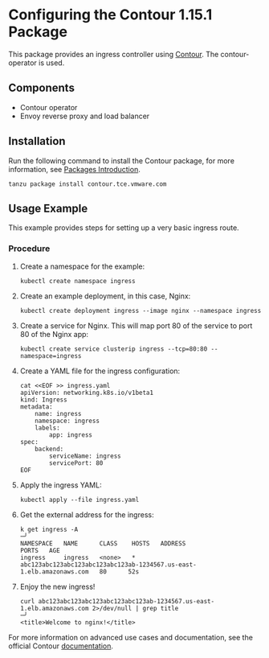 # Configuring the Contour 1.15.1 Package

This package provides an ingress controller using [Contour](https://projectcontour.io/). The contour-operator is used.

## Components

* Contour operator
* Envoy reverse proxy and load balancer

## Installation
Run the following command to install the Contour package, for more information, see [Packages Introduction](packages-intro.md).

```shell
tanzu package install contour.tce.vmware.com
```
## Usage Example

This example provides steps for setting up a very basic ingress route.

### Procedure
1. Create a namespace for the example:

    ```shell
    kubectl create namespace ingress
    ```

1. Create an example deployment, in this case, Nginx:

    ```shell
    kubectl create deployment ingress --image nginx --namespace ingress
    ```

1. Create a service for Nginx. This will map port 80 of the service to port 80 of the Nginx app:

    ```shell
    kubectl create service clusterip ingress --tcp=80:80 --namespace=ingress
   ```

1. Create a YAML file for the ingress configuration:

    ```shell
    cat <<EOF >> ingress.yaml
    apiVersion: networking.k8s.io/v1beta1
    kind: Ingress
    metadata:
        name: ingress
        namespace: ingress
        labels:
            app: ingress
    spec:
        backend:
            serviceName: ingress
            servicePort: 80
    EOF
    ```

1. Apply the ingress YAML:

    ```shell
    kubectl apply --file ingress.yaml
    ```

1. Get the external address for the ingress:

    ```shell
    k get ingress -A                                                                                                                                                               ─╯
    NAMESPACE   NAME      CLASS    HOSTS   ADDRESS                                                                PORTS   AGE
    ingress     ingress   <none>   *       abc123abc123abc123abc123abc123ab-1234567.us-east-1.elb.amazonaws.com   80      52s
    ```

1. Enjoy the new ingress!

    ```shell
    curl abc123abc123abc123abc123abc123ab-1234567.us-east-1.elb.amazonaws.com 2>/dev/null | grep title                                                                             ─╯
    <title>Welcome to nginx!</title>
    ```
For more information on advanced use cases and documentation, see the official Contour [documentation](https://projectcontour.io/docs/).